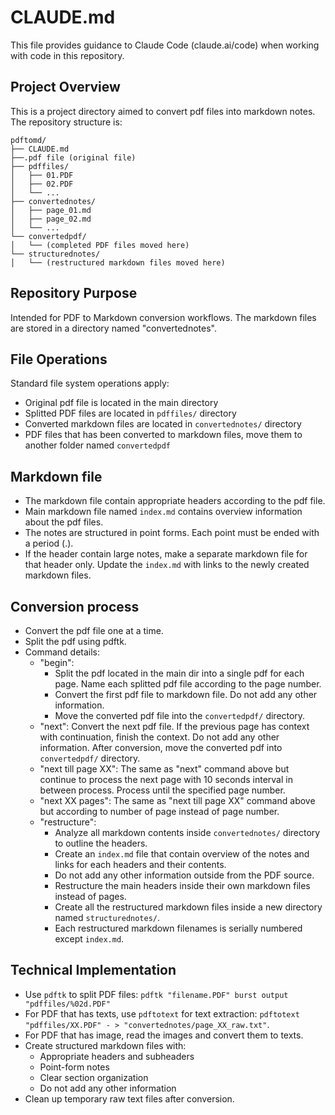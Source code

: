 # CLAUDE.md

This file provides guidance to Claude Code (claude.ai/code) when working with code in this repository.

## Project Overview

This is a project directory aimed to convert pdf files into markdown notes. The repository structure is:

```
pdftomd/
├── CLAUDE.md
├──.pdf file (original file)
├── pdffiles/
│   ├── 01.PDF
│   ├── 02.PDF
│   └── ...
├── convertednotes/
│   ├── page_01.md
│   ├── page_02.md
│   └── ...
└── convertedpdf/
│   └── (completed PDF files moved here)
└── structurednotes/
│   └── (restructured markdown files moved here)
```

## Repository Purpose

Intended for PDF to Markdown conversion workflows. The markdown files are stored in a directory named "convertednotes". 

## File Operations

Standard file system operations apply:
- Original pdf file is located in the main directory
- Splitted PDF files are located in `pdffiles/` directory
- Converted markdown files are located in `convertednotes/` directory
- PDF files that has been converted to markdown files, move them to another folder named `convertedpdf`

## Markdown file
- The markdown file contain appropriate headers according to the pdf file.
- Main markdown file named `index.md` contains overview information about the pdf files. 
- The notes are structured in point forms. Each point must be ended with a period (.).
- If the header contain large notes, make a separate markdown file for that header only. Update the `index.md` with links to the newly created markdown files. 

## Conversion process
- Convert the pdf file one at a time. 
- Split the pdf using pdftk. 
- Command details:
	- "begin":
		- Split the pdf located in the main dir into a single pdf for each page. Name each splitted pdf file according to the page number. 
		- Convert the first pdf file to markdown file. Do not add any other information.
		- Move the converted pdf file into the `convertedpdf/` directory.
	- "next": Convert the next pdf file. If the previous page has context with continuation, finish the context. Do not add any other information. After conversion, move the converted pdf into `convertedpdf/` directory.
	- "next till page XX": The same as "next" command above but continue to process the next page with 10 seconds interval in between process. Process until the specified page number.
	- "next XX pages": The same as "next till page XX" command above but according to number of page instead of page number.
	- "restructure":
		- Analyze all markdown contents inside `convertednotes/` directory to outline the headers.
		- Create an `index.md` file that contain overview of the notes and links for each headers and their contents.
		- Do not add any other information outside from the PDF source.
		- Restructure the main headers inside their own markdown files instead of pages.
		- Create all the restructured markdown files inside a new directory named `structurednotes/`.
		- Each restructured markdown filenames is serially numbered except `index.md`. 

## Technical Implementation
- Use `pdftk` to split PDF files: `pdftk "filename.PDF" burst output "pdffiles/%02d.PDF"`
- For PDF that has texts, use `pdftotext` for text extraction: `pdftotext "pdffiles/XX.PDF" - > "convertednotes/page_XX_raw.txt"`.
- For PDF that has image, read the images and convert them to texts.
- Create structured markdown files with:
  - Appropriate headers and subheaders
  - Point-form notes
  - Clear section organization
  - Do not add any other information
- Clean up temporary raw text files after conversion.